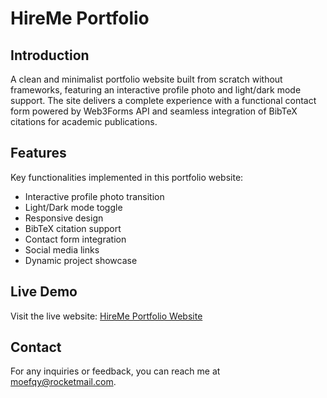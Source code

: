# HireMe Portfolio

## Introduction

A clean and minimalist portfolio website built from scratch without frameworks, featuring an interactive profile photo and light/dark mode support. The site delivers a complete experience with a functional contact form powered by Web3Forms API and seamless integration of BibTeX citations for academic publications.

## Features

Key functionalities implemented in this portfolio website:

- Interactive profile photo transition
- Light/Dark mode toggle
- Responsive design
- BibTeX citation support
- Contact form integration
- Social media links
- Dynamic project showcase

## Live Demo

Visit the live website: [HireMe Portfolio Website](https://moefqy.engineer/hireme-portfolio)

## Contact
For any inquiries or feedback, you can reach me at moefqy@rocketmail.com.